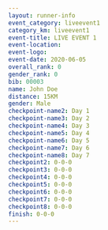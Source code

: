 ```yaml
--- 
layout: runner-info 
event_category: liveevent1
category_km: liveevent1
event-title: LIVE EVENT 1 
event-location:
event-logo: 
event-date: 2020-06-05
overall_rank: 0
gender_rank: 0
bib: 00003
name: John Doe
distance: 15KM
gender: Male
checkpoint-name2: Day 1
checkpoint-name3: Day 2
checkpoint-name4: Day 3
checkpoint-name5: Day 4
checkpoint-name6: Day 5
checkpoint-name7: Day 6
checkpoint-name8: Day 7
checkpoint2: 0-0-0
checkpoint3: 0-0-0
checkpoint4: 0-0-0
checkpoint5: 0-0-0
checkpoint6: 0-0-0
checkpoint7: 0-0-0
checkpoint8: 0-0-0
finish: 0-0-0
--- 
```

